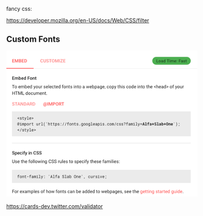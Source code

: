 

fancy css:

https://developer.mozilla.org/en-US/docs/Web/CSS/filter


## Custom Fonts


![image embed-google-font-link.png](images/embed-google-font-link.png)


https://cards-dev.twitter.com/validator
